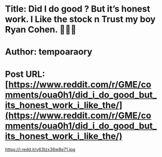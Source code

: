 # Title: Did I do good ? But it’s honest work. I Like the stock n Trust my boy Ryan Cohen. 🚀🚀🚀
# Author: tempoaraory
# Post URL: [https://www.reddit.com/r/GME/comments/oua0h1/did_i_do_good_but_its_honest_work_i_like_the/](https://www.reddit.com/r/GME/comments/oua0h1/did_i_do_good_but_its_honest_work_i_like_the/)


https://i.redd.it/v63tzx36w8e71.jpg
